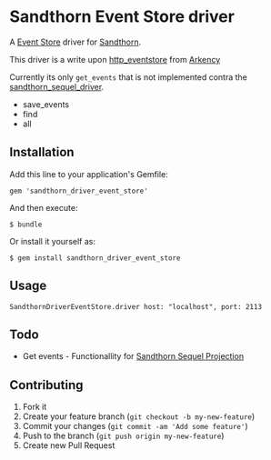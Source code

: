 # Sandthorn Event Store driver

A [Event Store](geteventstore.com) driver for [Sandthorn](https://github.com/Sandthorn/sandthorn).

This driver is a write upon [http_eventstore](https://github.com/arkency/http_eventstore) from [Arkency](http://arkency.com)

Currently its only `get_events` that is not implemented contra the [sandthorn_sequel_driver](https://github.com/Sandthorn/sandthorn_sequel_driver).

* save_events
* find
* all


## Installation

Add this line to your application's Gemfile:

    gem 'sandthorn_driver_event_store'

And then execute:

    $ bundle

Or install it yourself as:

    $ gem install sandthorn_driver_event_store

## Usage

    SandthornDriverEventStore.driver host: "localhost", port: 2113
   
## Todo

 * Get events - Functionallity for [Sandthorn Sequel Projection](https://github.com/Sandthorn/sandthorn_sequel_projection) 

## Contributing

1. Fork it
2. Create your feature branch (`git checkout -b my-new-feature`)
3. Commit your changes (`git commit -am 'Add some feature'`)
4. Push to the branch (`git push origin my-new-feature`)
5. Create new Pull Request
